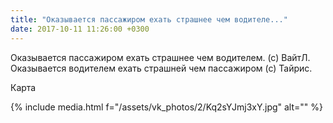 ```yaml
---
title: "Оказывается пассажиром ехать страшнее чем водителе..."
date: 2017-10-11 11:26:00 +0300
---
```


Оказывается пассажиром ехать страшнее чем водителем. (с) ВайтЛ. Оказывается водителем ехать страшней чем пассажиром (с) Тайрис.

Карта

{% include media.html f="/assets/vk_photos/2/Kq2sYJmj3xY.jpg" alt="" %}
